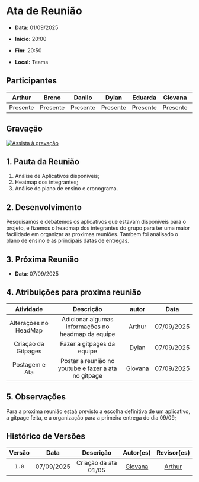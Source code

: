 # Ata de Reunião 

- **Data:** 01/09/2025

- **Início:** 20:00

- **Fim:** 20:50

- **Local:** Teams

## Participantes

| Arthur | Breno | Danilo | Dylan | Eduarda | Giovana | Leticia |
| :-: | :-: | :-: | :-: | :-: | :-: | :-: |
| Presente | Presente | Presente | Presente | Presente | Presente | Presente |

## Gravação

[![Assista à gravação](https://img.youtube.com/vi/2DxkWr56Qx0/0.jpg)](https://youtu.be/2DxkWr56Qx0?feature=shared)


## 1. Pauta da Reunião

1. Análise de Aplicativos disponíveis;
2. Heatmap dos integrantes;
3. Análise do plano de ensino e cronograma.

## 2. Desenvolvimento

Pesquisamos e debatemos os aplicativos que estavam disponiveis para o projeto, e fizemos o headmap dos integrantes do grupo para ter uma maior facilidade em organizar as proximas reuniões. Tambem foi análisado o plano de ensino e as principais datas de entregas.

## 3. Próxima Reunião

- **Data**: 07/09/2025

## 4. Atribuições para proxima reunião

| Atividade | Descrição | autor | Data |
| :-: | :-: | :-: | :-: | 
| Alterações no HeadMap | Adicionar algumas informações no headmap da equipe | Arthur | 07/09/2025 |
| Criação da Gitpages | Fazer a gitpages da equipe | Dylan | 07/09/2025 |
| Postagem e Ata | Postar a reunião no youtube e fazer a ata no gitpage | Giovana | 07/09/2025 | 


## 5. Observações
 Para a proxima reunião estaá previsto a escolha definitiva de um aplicativo, a gitpage feita, e a organização para a primeira entrega do dia 09/09;
<br> 

## Histórico de Versões

| Versão | Data | Descrição | Autor(es) | Revisor(es) |
| :-: | :-: | :-: | :-: | :-: |
| `1.0` | 07/09/2025 | Criação da ata 01/05 | [Giovana](https://github.com/GiovanaFontesS) | [Arthur](https://github.com/arthurfernandesj) |